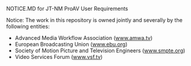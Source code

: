 NOTICE.MD for JT-NM ProAV User Requirements

Notice:  The work in this repository is owned jointly and severally by the following entities:
* Advanced Media Workflow Association (www.amwa.tv)
* European Broadcasting Union (www.ebu.org)
* Society of Motion Picture and Television Engineers (www.smpte.org)
* Video Services Forum (www.vsf.tv)
